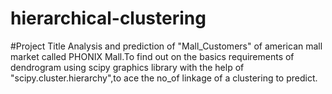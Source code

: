 # hierarchical-clustering
#Project Title Analysis and prediction of "Mall_Customers" of american mall market called PHONIX Mall.To find out on the basics requirements of dendrogram using scipy graphics library with the help of "scipy.cluster.hierarchy",to ace the no_of linkage of a clustering to predict.
